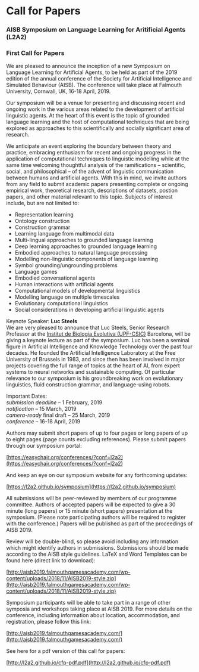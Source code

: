 # Call for Papers

### AISB Symposium on Language Learning for Aritificial Agents (L2A2)
### First Call for Papers

We are pleased to announce the inception of a new Symposium on Language Learning for Artificial Agents, to be held as part of the 2019 edition of the annual conference of the Society for Artificial Intelligence and Simulated Behaviour (AISB).  The conference will take place at Falmouth University, Cornwall, UK, 16-18 April, 2019.

Our symposium will be a venue for presenting and discussing recent and ongoing work in the various areas related to the development of artificial linguistic agents.  At the heart of this event is the topic of grounded language learning and the host of computational techniques that are being explored as approaches to this scientifically and socially significant area of research.

We anticipate an event exploring the boundary between theory and practice, embracing enthusiasm for recent and ongoing progress in the application of computational techniques to linguistic modelling while at the same time welcoming thoughtful analysis of the ramifications – scientific, social, and philosophical – of the advent of linguistic communication between humans and artificial agents.  With this in mind, we invite authors from any field to submit academic papers presenting complete or ongoing empirical work, theoretical research, descriptions of datasets, postion papers, and other material relevant to this topic.  Subjects of interest include, but are not limited to:

- Representation learning
- Ontology construction
- Construction grammar
- Learning language from multimodal data
- Multi-lingual approaches to grounded language learning
- Deep learning approaches to grounded language learning
- Embodied approaches to natural language processing
- Modelling non-linguistic components of language learning
- Symbol grounding/ungrounding problems
- Language games
- Embodied conversational agents
- Human interactions with artificial agents
- Computational models of developmental linguistics
- Modelling language on multiple timescales
- Evolutionary computational linguistics
- Social considerations in developing artificial linguistic agents

Keynote Speaker: **Luc Steels**  
We are very pleased to announce that Luc Steels, Senior Research Professor at the [Institut de Biologia Evolutiva (UPF-CSIC)](https://www.upf.edu/web/icrea-luc-steels) Barcelona, will be giving a keynote lecture as part of the symposium.  Luc has been a seminal figure in Artificial Intelligence and Knowledge Technology over the past four decades.  He founded the Artificial Intelligence Laboratory at the Free University of Brussels in 1983, and since then has been involved in major projects covering the full range of topics at the heart of AI, from expert systems to neural networks and sustainable computing.  Of particular relevance to our symposium is his groundbreaking work on evolutionary linguistics, fluid construction grammar, and language-using robots. 

Important Dates:  
_submission deadline_ – 1 February, 2019  
_notification_ – 15 March, 2019  
_camera-ready_ final draft – 25 March, 2019  
_conference_ – 16-18 April, 2019  

Authors may submit short papers of up to four pages or long papers of up to eight pages (page counts excluding references).  Please submit papers through our symposium portal:

[https://easychair.org/conferences/?conf=l2a2](https://easychair.org/conferences/?conf=l2a2)

And keep an eye on our symposium website for any forthcoming updates:

[https://l2a2.github.io/symposium](https://l2a2.github.io/symposium)

All submissions will be peer-reviewed by members of our programme committee.  Authors of accepted papers will be expected to give a 30 minute (long papers) or 15 minute (short papers) presentation at the symposium.  (Please note participating authors will be required to register with the conference.)  Papers will be published as part of the proceedings of AISB 2019.

Review will be double-blind, so please avoid including any information which might identify authors in submissions.  Submissions should be made according to the AISB style guidelines.  LaTeX and Word Templates can be found here (direct link to download):

[http://aisb2019.falmouthgamesacademy.com/wp-content/uploads/2018/11/AISB2019-style.zip](http://aisb2019.falmouthgamesacademy.com/wp-content/uploads/2018/11/AISB2019-style.zip)

Symposium participants will be able to take part in a range of other symposia and workshops taking place at AISB 2019.  For more details on the conference, including information about location, accommodation, and registration, please follow this link:

[http://aisb2019.falmouthgamesacademy.com/](http://aisb2019.falmouthgamesacademy.com/)

See here for a pdf version of this call for papers:

[http://l2a2.github.io/cfp-pdf.pdf](http://l2a2.github.io/cfp-pdf.pdf)
